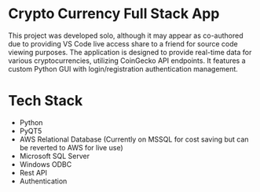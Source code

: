# Crypto Currency Full Stack App

This project was developed solo, although it may appear as co-authored due to providing VS Code live access share to a friend for source code viewing purposes.
The application is designed to provide real-time data for various cryptocurrencies, utilizing CoinGecko API endpoints. It features a custom Python GUI with login/registration authentication management.

# Tech Stack
* Python
* PyQT5
* AWS Relational Database (Currently on MSSQL for cost saving but can be reverted to AWS for live use)
* Microsoft SQL Server
* Windows ODBC
* Rest API
* Authentication
